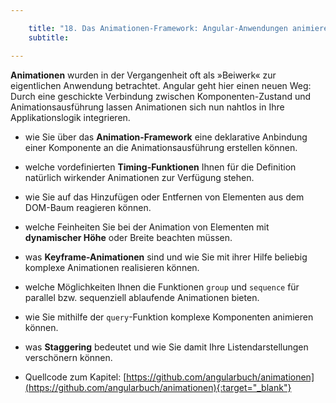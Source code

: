 ```yaml
---

    title: "18. Das Animationen-Framework: Angular-Anwendungen animieren"
    subtitle: 

---
```

**Animationen** wurden in der Vergangenheit oft als »Beiwerk« zur
eigentlichen Anwendung betrachtet. Angular geht hier einen neuen
Weg: Durch eine geschickte Verbindung zwischen Komponenten-Zustand und Animationsausführung lassen Animationen sich nun
nahtlos in Ihre Applikationslogik integrieren.

- wie Sie über das **Animation-Framework** eine deklarative Anbindung einer Komponente an die Animationsausführung erstellen können.
- welche vordefinierten **Timing-Funktionen** Ihnen für die Definition natürlich wirkender Animationen zur Verfügung stehen.
- wie Sie auf das Hinzufügen oder Entfernen von Elementen aus dem DOM-Baum
reagieren können.
- welche Feinheiten Sie bei der Animation von Elementen mit **dynamischer Höhe**
oder Breite beachten müssen.
- was **Keyframe-Animationen** sind und wie Sie mit ihrer Hilfe beliebig komplexe
Animationen realisieren können.
- welche Möglichkeiten Ihnen die Funktionen `group` und `sequence` für parallel bzw.
sequenziell ablaufende Animationen bieten.
- wie Sie mithilfe der `query`-Funktion komplexe Komponenten animieren können.
- was **Staggering** bedeutet und wie Sie damit Ihre Listendarstellungen verschönern können.

- Quellcode zum Kapitel: [https://github.com/angularbuch/animationen](https://github.com/angularbuch/animationen){:target="_blank"}

